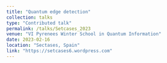 ```yaml
---
title: "Quantum edge detection"
collection: talks
type: "Contributed talk"
permalink: /talks/Setcases_2023
venue: "VI Pyrenees Winter School in Quantum Information"
date: 2023-02-16
location: "Sectases, Spain"
link: "https://setcases6.wordpress.com"
---
```


<!-- [More information here](http://example2.com) -->
